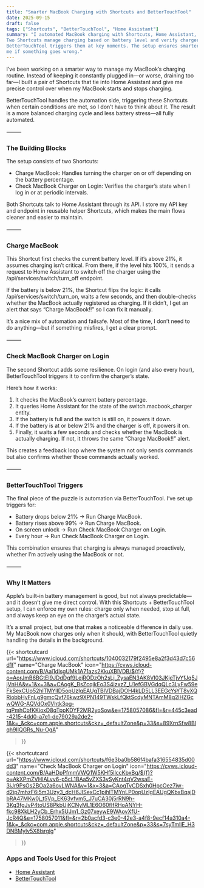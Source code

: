 ```yaml
---
title: "Smarter MacBook Charging with Shortcuts and BetterTouchTool"
date: 2025-09-15
draft: false
tags: ["Shortcuts", "BetterTouchTool", "Home Assistant"]
summary: "I automated MacBook charging with Shortcuts, Home Assistant, and BetterTouchTool. 
Two Shortcuts manage charging based on battery level and verify charger state, while 
BetterTouchTool triggers them at key moments. The setup ensures smarter charging and alerts 
me if something goes wrong."
---
```


I’ve been working on a smarter way to manage my MacBook’s charging routine. Instead of 
keeping it constantly plugged in—or worse, draining too far—I built a pair of Shortcuts that 
tie into Home Assistant and give me precise control over when my MacBook starts and stops 
charging.

BetterTouchTool handles the automation side, triggering these Shortcuts when certain 
conditions are met, so I don’t have to think about it. The result is a more balanced charging 
cycle and less battery stress—all fully automated.

⸻

### The Building Blocks

The setup consists of two Shortcuts:

- Charge MacBook: Handles turning the charger on or off depending on the battery percentage.
- Check MacBook Charger on Login: Verifies the charger’s state when I log in or at periodic 
intervals.

Both Shortcuts talk to Home Assistant through its API. I store my API key and endpoint in 
reusable helper Shortcuts, which makes the main flows cleaner and easier to maintain.

⸻

### Charge MacBook

This Shortcut first checks the current battery level. If it’s above 21%, it assumes charging 
isn’t critical. From there, if the level hits 100%, it sends a request to Home Assistant to 
switch off the charger using the /api/services/switch/turn_off endpoint.

If the battery is below 21%, the Shortcut flips the logic: it calls /api/services/switch/turn_on, 
waits a few seconds, and then double-checks whether the MacBook actually registered as charging. If 
it didn’t, I get an alert that says “Charge MacBook!!” so I can fix it manually.

It’s a nice mix of automation and failsafe. Most of the time, I don’t need to do anything—but 
if something misfires, I get a clear prompt.

⸻

### Check MacBook Charger on Login

The second Shortcut adds some resilience. On login (and also every hour), BetterTouchTool 
triggers it to confirm the charger’s state.

Here’s how it works:

1.	It checks the MacBook’s current battery percentage.
2.	It queries Home Assistant for the state of the switch.macbook_charger entity.
3.	If the battery is full and the switch is still on, it powers it down.
4.	If the battery is at or below 21% and the charger is off, it powers it on.
5.	Finally, it waits a few seconds and checks whether the MacBook is actually 
	charging. If not, it throws the same “Charge MacBook!!” alert.

This creates a feedback loop where the system not only sends commands but also confirms 
whether those commands actually worked.

⸻

### BetterTouchTool Triggers

The final piece of the puzzle is automation via BetterTouchTool. I’ve set up triggers for:

- Battery drops below 21% → Run Charge MacBook.
- Battery rises above 99% → Run Charge MacBook.
- On screen unlock → Run Check MacBook Charger on Login.
- Every hour → Run Check MacBook Charger on Login.

This combination ensures that charging is always managed proactively, whether I’m actively 
using the MacBook or not.

⸻

### Why It Matters

Apple’s built-in battery management is good, but not always predictable—and it doesn’t give 
me direct control. With this Shortcuts + BetterTouchTool setup, I can enforce my own rules: 
charge only when needed, stop at full, and always keep an eye on the charger’s actual state.

It’s a small project, but one that makes a noticeable difference in daily use. My MacBook 
now charges only when it should, with BetterTouchTool quietly handling the details in the 
background.

{{< shortcutcard
     url="https://www.icloud.com/shortcuts/1040032179f2495e8a2f3d43d7c56d1f"
     name="Charge MacBook"
     icon="https://cvws.icloud-content.com/B/Aal1dIsgUMk1A71azs2KkuXBlVDB/${f}?o=AorJmB6BGtEI9JDdDgf9LejRODzOh2sLj_ZysaEN3AK8VI03JKjeTjvYfJq5JjVnHA&v=1&x=3&a=CAogK_BsZcqikEo3S4izxzZ_U1efGBVGdqQLc3LyFw59eFkSexCUo52hlTMYlID5opUzIgEAUgTBlVDBajDOH4kLD5LL3EEGcYsYT8vXQRiobbHyFnLg9gmcQvf76kwz9XPN149TWskLfQktScdyMNTAmM8q2lHZGcwQWG-AQVdOx0Vhtk3pg-tqPmhCbfKKioxD8qTppKDYF2MR2yoSow&e=1758057086&fl=&r=445c3ead-4215-4dd0-a7e1-de79029a2de2-1&k=_&ckc=com.apple.shortcuts&ckz=_defaultZone&p=33&s=89XrnSfw8Blqh9IlQGRs_Nu-OgA"
>}}

{{< shortcutcard
     url="https://www.icloud.com/shortcuts/f6e3ba0b586f4bafa316554835d00dd3"
     name="Check MacBook Charger on Login"
     icon="https://cvws.icloud-content.com/B/AaHDpPfmmVWQ1W5KHf5llccKbxBq/${f}?o=AkXPmZVHIALvv6-p5cL1BAa5vZXS3vSyKnt4qV2wsaE-3iJr9PsOs2BOa2a6ovLWNA&v=1&x=3&a=CAogTvCDSxh0HpcOez7iw-d2ip7mhzF6i5m3Uzy3_dcH6JISexCc1pihlTMYnLP0opUzIgEAUgQKbxBqajDbRA47MKw0j_t5Vp_EK63vfvm5_J7uCA30j5rRN9h-3Kg3fgJvP4toUS8PkbUjKCNyML1E6O60fIfRHoANYH-fkc98XkLH2yCb_Erhx5UJm1_Gz07xeywE9WAovXfU-JcR4Q&e=1758057011&fl=&r=2b0acfd3-c3e0-42e3-a4f8-9ecf14a310a4-1&k=_&ckc=com.apple.shortcuts&ckz=_defaultZone&p=33&s=7syTmllE_H3DNBMylv5X8lsrglg"
>}}

### Apps and Tools Used for this Project

- [Home Assistant](https://www.home-assistant.io/)
- [BetterTouchTool](https://folivora.ai/)
